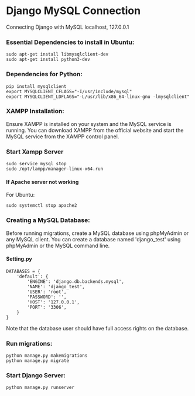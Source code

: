 # Django MySQL Connection
Connecting Django with MySQL localhost, 127.0.0.1

### Essential Dependencies to install in Ubuntu:
    sudo apt-get install libmysqlclient-dev
    sudo apt-get install python3-dev

### Dependencies for Python:
    pip install mysqlclient
    export MYSQLCLIENT_CFLAGS="-I/usr/include/mysql"
    export MYSQLCLIENT_LDFLAGS="-L/usr/lib/x86_64-linux-gnu -lmysqlclient"

### XAMPP Installation:
Ensure XAMPP is installed on your system and the MySQL service is running. You can download XAMPP from the official website and start the MySQL service from the XAMPP control panel.

### Start Xampp Server
    sudo service mysql stop
    sudo /opt/lampp/manager-linux-x64.run

#### If Apache server not working

For Ubuntu:

    sudo systemctl stop apache2

### Creating a MySQL Database:
Before running migrations, create a MySQL database using phpMyAdmin or any MySQL client. You can create a database named 'django_test' using phpMyAdmin or the MySQL command line.

#### Setting.py

    DATABASES = {
        'default': {
            'ENGINE': 'django.db.backends.mysql',
            'NAME': 'django_test',
            'USER': 'root',
            'PASSWORD': '',
            'HOST': '127.0.0.1',
            'PORT': '3306',
        }
    }

Note that the database user should have full access rights on the database.</s>

### Run migrations:
    python manage.py makemigrations
    python manage.py migrate

### Start Django Server:
    python manage.py runserver



